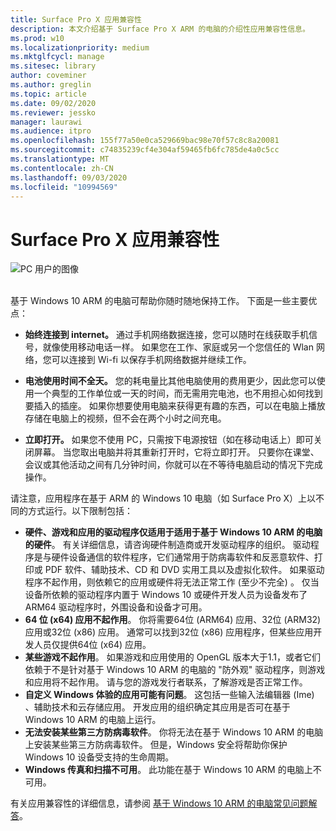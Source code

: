 ```yaml
---
title: Surface Pro X 应用兼容性
description: 本文介绍基于 Surface Pro X ARM 的电脑的介绍性应用兼容性信息。
ms.prod: w10
ms.localizationpriority: medium
ms.mktglfcycl: manage
ms.sitesec: library
author: coveminer
ms.author: greglin
ms.topic: article
ms.date: 09/02/2020
ms.reviewer: jessko
manager: laurawi
ms.audience: itpro
ms.openlocfilehash: 155f77a50e0ca529669bac98e70f57c8c8a20081
ms.sourcegitcommit: c74835239cf4e304af59465fb6fc785de4a0c5cc
ms.translationtype: MT
ms.contentlocale: zh-CN
ms.lasthandoff: 09/03/2020
ms.locfileid: "10994569"
---
```

# Surface Pro X 应用兼容性



 ![PC 用户的图像](images/4527790_en_4.png)<br><br>



基于 Windows 10 ARM 的电脑可帮助你随时随地保持工作。 下面是一些主要优点：

- **始终连接到 internet。** 通过手机网络数据连接，您可以随时在线获取手机信号，就像使用移动电话一样。 如果您在工作、家庭或另一个您信任的 Wlan 网络，您可以连接到 Wi-fi 以保存手机网络数据并继续工作。

- **电池使用时间不全天。**  您的耗电量比其他电脑使用的费用更少，因此您可以使用一个典型的工作单位或一天的时间，而无需用完电池，也不用担心如何找到要插入的插座。 如果你想要使用电脑来获得更有趣的东西，可以在电脑上播放存储在电脑上的视频，但不会在两个小时之间充电。

- **立即打开。** 如果您不使用 PC，只需按下电源按钮（如在移动电话上）即可关闭屏幕。 当您取出电脑并将其重新打开时，它将立即打开。 只要你在课堂、会议或其他活动之间有几分钟时间，你就可以在不等待电脑启动的情况下完成操作。

请注意，应用程序在基于 ARM 的 Windows 10 电脑（如 Surface Pro X）上以不同的方式运行。以下限制包括：

- **硬件、游戏和应用的驱动程序仅适用于适用于基于 Windows 10 ARM 的电脑的硬件**。 有关详细信息，请咨询硬件制造商或开发驱动程序的组织。 驱动程序是与硬件设备通信的软件程序，它们通常用于防病毒软件和反恶意软件、打印或 PDF 软件、辅助技术、CD 和 DVD 实用工具以及虚拟化软件。 如果驱动程序不起作用，则依赖它的应用或硬件将无法正常工作 (至少不完全) 。 仅当设备所依赖的驱动程序内置于 Windows 10 或硬件开发人员为设备发布了 ARM64 驱动程序时，外围设备和设备才可用。
- **64 位 (x64) 应用不起作用**。 你将需要64位 (ARM64) 应用、32位 (ARM32) 应用或32位 (x86) 应用。 通常可以找到32位 (x86) 应用程序，但某些应用开发人员仅提供64位 (x64) 应用。
- **某些游戏不起作用**。 如果游戏和应用使用的 OpenGL 版本大于1.1，或者它们依赖于不是针对基于 Windows 10 ARM 的电脑的 "防外观" 驱动程序，则游戏和应用将不起作用。 请与您的游戏发行者联系，了解游戏是否正常工作。
- **自定义 Windows 体验的应用可能有问题**。 这包括一些输入法编辑器 (Ime) 、辅助技术和云存储应用。 开发应用的组织确定其应用是否可在基于 Windows 10 ARM 的电脑上运行。
- **无法安装某些第三方防病毒软件**。 你将无法在基于 Windows 10 ARM 的电脑上安装某些第三方防病毒软件。 但是，Windows 安全将帮助你保护 Windows 10 设备受支持的生命周期。
- **Windows 传真和扫描不可用**。 此功能在基于 Windows 10 ARM 的电脑上不可用。

有关应用兼容性的详细信息，请参阅 [基于 Windows 10 ARM 的电脑常见问题解答](https://support.microsoft.com/en-us/help/4521606)。
